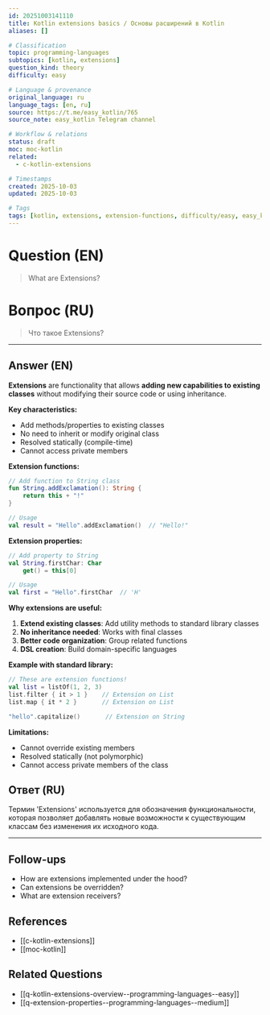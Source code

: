 ```yaml
---
id: 20251003141110
title: Kotlin extensions basics / Основы расширений в Kotlin
aliases: []

# Classification
topic: programming-languages
subtopics: [kotlin, extensions]
question_kind: theory
difficulty: easy

# Language & provenance
original_language: ru
language_tags: [en, ru]
source: https://t.me/easy_kotlin/765
source_note: easy_kotlin Telegram channel

# Workflow & relations
status: draft
moc: moc-kotlin
related:
  - c-kotlin-extensions

# Timestamps
created: 2025-10-03
updated: 2025-10-03

# Tags
tags: [kotlin, extensions, extension-functions, difficulty/easy, easy_kotlin, lang/ru, programming-languages]
---
```


# Question (EN)
> What are Extensions?

# Вопрос (RU)
> Что такое Extensions?

---

## Answer (EN)

**Extensions** are functionality that allows **adding new capabilities to existing classes** without modifying their source code or using inheritance.

**Key characteristics:**

- Add methods/properties to existing classes
- No need to inherit or modify original class
- Resolved statically (compile-time)
- Cannot access private members

**Extension functions:**
```kotlin
// Add function to String class
fun String.addExclamation(): String {
    return this + "!"
}

// Usage
val result = "Hello".addExclamation()  // "Hello!"
```

**Extension properties:**
```kotlin
// Add property to String
val String.firstChar: Char
    get() = this[0]

// Usage
val first = "Hello".firstChar  // 'H'
```

**Why extensions are useful:**

1. **Extend existing classes**: Add utility methods to standard library classes
2. **No inheritance needed**: Works with final classes
3. **Better code organization**: Group related functions
4. **DSL creation**: Build domain-specific languages

**Example with standard library:**
```kotlin
// These are extension functions!
val list = listOf(1, 2, 3)
list.filter { it > 1 }    // Extension on List
list.map { it * 2 }       // Extension on List

"hello".capitalize()       // Extension on String
```

**Limitations:**
- Cannot override existing members
- Resolved statically (not polymorphic)
- Cannot access private members of the class

## Ответ (RU)

Термин 'Extensions' используется для обозначения функциональности, которая позволяет добавлять новые возможности к существующим классам без изменения их исходного кода.

---

## Follow-ups
- How are extensions implemented under the hood?
- Can extensions be overridden?
- What are extension receivers?

## References
- [[c-kotlin-extensions]]
- [[moc-kotlin]]

## Related Questions
- [[q-kotlin-extensions-overview--programming-languages--easy]]
- [[q-extension-properties--programming-languages--medium]]
